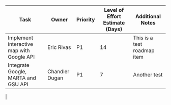 | Task                                      | Owner          | Priority | Level of Effort Estimate (Days) | Additional Notes            |
| ----------------------------------------- | -------------- | -------- | ------------------------------- | --------------------------- |
| Implement interactive map with Google API | Eric Rivas     | P1       | 14                              | This is a test roadmap item |
| Integrate Google, MARTA and GSU API       | Chandler Dugan | P1       | 7                               | Another test                |

|
